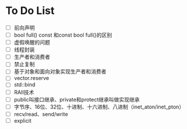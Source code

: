 # To Do List

- [ ] 前向声明
- [ ] bool full() const 和const bool full()的区别 
- [ ] 虚假唤醒的问题
- [ ] 线程封装
- [ ] 生产者和消费者
- [ ] 禁止复制
- [ ] 基于对象和面向对象实现生产者和消费者
- [ ] vector.reserve
- [ ] std::bind
- [ ] RAII技术
- [ ] public叫接口继承、private和protect继承叫做实现继承
- [ ] 字节序、16位、32位、十进制、十六进制、八进制（inet_aton/inet_pton）
- [ ] recv/read、send/write
- [ ] explicit